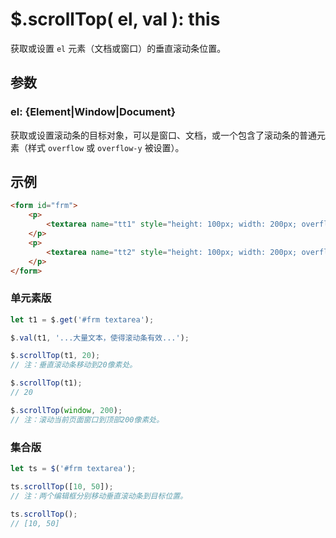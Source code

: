 # $.scrollTop( el, val ): this

获取或设置 `el` 元素（文档或窗口）的垂直滚动条位置。


## 参数

### el: {Element|Window|Document}

获取或设置滚动条的目标对象，可以是窗口、文档，或一个包含了滚动条的普通元素（样式 `overflow` 或 `overflow-y` 被设置）。


## 示例

```html
<form id="frm">
    <p>
        <textarea name="tt1" style="height: 100px; width: 200px; overflow: scroll;">第一个编辑框。</textarea>
    </p>
    <p>
        <textarea name="tt2" style="height: 100px; width: 200px; overflow: scroll;">The second editbox.</textarea>
    </p>
</form>
```


### 单元素版

```js
let t1 = $.get('#frm textarea');

$.val(t1, '...大量文本，使得滚动条有效...');

$.scrollTop(t1, 20);
// 注：垂直滚动条移动到20像素处。

$.scrollTop(t1);
// 20

$.scrollTop(window, 200);
// 注：滚动当前页面窗口到顶部200像素处。
```


### 集合版

```js
let ts = $('#frm textarea');

ts.scrollTop([10, 50]);
// 注：两个编辑框分别移动垂直滚动条到目标位置。

ts.scrollTop();
// [10, 50]
```
